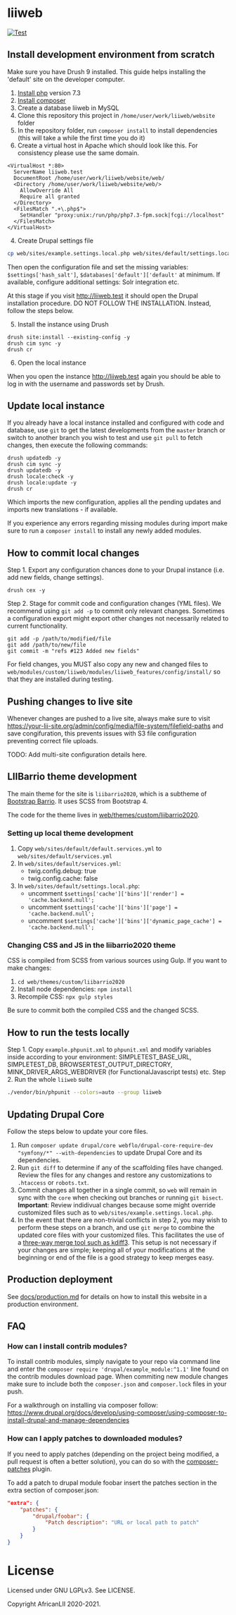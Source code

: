 # liiweb

[![Test](https://github.com/africanlii/liiweb/actions/workflows/test.yml/badge.svg)](https://github.com/africanlii/liiweb/actions/workflows/test.yml)


## Install development environment from scratch

Make sure you have Drush 9 installed. This guide helps installing the 'default' site on the developer computer.

1. [Install php](https://www.php.net/manual/en/install.general.php) version 7.3
2. [Install composer](https://getcomposer.org/doc/00-intro.md#installation-linux-unix-macos)
3. Create a database liiweb in MySQL
4. Clone this repository this project in `/home/user/work/liiweb/website` folder
5. In the repository folder, run `composer install` to install dependencies (this will take a while the first time you do it)
6. Create a virtual host in Apache which should look like this. For consistency please use the same domain.
```apacheconfig
<VirtualHost *:80>
  ServerName liiweb.test
  DocumentRoot /home/user/work/liiweb/website/web/
  <Directory /home/user/work/liiweb/website/web/>
    AllowOverride All
    Require all granted
  </Directory>
  <FilesMatch ".+\.php$">
    SetHandler "proxy:unix:/run/php/php7.3-fpm.sock|fcgi://localhost"
  </FilesMatch>
</VirtualHost>
```
4. Create Drupal settings file
```bash
cp web/sites/example.settings.local.php web/sites/default/settings.local.php
```
Then open the configuration file and set the missing variables: `$settings['hash_salt']`, `$databases['default']['default'` at minimum. If available, configure additional settings: Solr integration etc.

At this stage if you visit http://liiweb.test it should open the Drupal installation procedure. DO NOT FOLLOW THE INSTALLATION. Instead, follow the steps below.

5. Install the instance using Drush
```shell script
drush site:install --existing-config -y
drush cim sync -y
drush cr
```
6. Open the local instance

When you open the instance http://liiweb.test again you should be able to log in with the username and passwords set by Drush.

## Update local instance

If you already have a local instance installed and configured with code and database, use `git` to get the latest developments from the `master` branch or switch to another branch you wish to test and use `git pull` to fetch changes, then execute the following commands:
```shell script
drush updatedb -y
drush cim sync -y
drush updatedb -y
drush locale:check -y
drush locale:update -y
drush cr
```
Which imports the new configuration, applies all the pending updates and imports new translations - if available.

If you experience any errors regarding missing modules during import make sure to run a `composer install` to install any newly added modules.

## How to commit local changes

Step 1. Export any configuration chances done to your Drupal instance (i.e. add new fields, change settings).

```shell script
drush cex -y
```

Step 2. Stage for commit code and configuration changes (YML files). We recommend using `git add -p` to commit only relevant changes. Sometimes a configuration export might export other changes not necessarily related to current functionality.

```shell script
git add -p /path/to/modified/file
git add /path/to/new/file
git commit -m "refs #123 Added new fields"
```

For field changes, you MUST also copy any new and changed files to `web/modules/custom/liiweb/modules/liiweb_features/config/install/` so that they are
installed during testing.

## Pushing  changes to live site
Whenever changes are pushed to a live site, always make sure to visit https://your-lii-site.org/admin/config/media/file-system/filefield-paths and save congifuration, this prevents issues with S3 file configuration preventing correct file uploads.

TODO: Add multi-site configuration details here.

## LIIBarrio theme development

The main theme for the site is `liibarrio2020`, which is a subtheme of [Bootstrap Barrio](https://www.drupal.org/project/bootstrap_barrio).
It uses SCSS from Bootstrap 4.

The code for the theme lives in [web/themes/custom/liibarrio2020](web/themes/custom/liibarrio2020).

### Setting up local theme development

1. Copy `web/sites/default/default.services.yml` to `web/sites/default/services.yml`
2. In `web/sites/default/services.yml`:
    * twig.config.debug: true
    * twig.config.cache: false
3. In `web/sites/default/settings.local.php`:
    * uncomment `$settings['cache']['bins']['render'] = 'cache.backend.null';`
    * uncomment `$settings['cache']['bins']['page'] = 'cache.backend.null';`
    * uncomment `$settings['cache']['bins']['dynamic_page_cache'] = 'cache.backend.null';`

### Changing CSS and JS in the liibarrio2020 theme

CSS is compiled from SCSS from various sources using Gulp. If you want to make changes:

1. `cd web/themes/custom/liibarrio2020`
2. Install node dependencies: `npm install`
3. Recompile CSS: `npx gulp styles`

Be sure to commit both the compiled CSS and the changed SCSS.


## How to run the tests locally

Step 1. Copy `example.phpunit.xml` to `phpunit.xml` and modify variables inside according to your environment: SIMPLETEST_BASE_URL, SIMPLETEST_DB, BROWSERTEST_OUTPUT_DIRECTORY, MINK_DRIVER_ARGS_WEBDRIVER (for FunctionalJavascript tests) etc.
Step 2. Run the whole `liiweb` suite
```bash
./vendor/bin/phpunit --colors=auto --group liiweb
```

## Updating Drupal Core

Follow the steps below to update your core files.

1. Run `composer update drupal/core webflo/drupal-core-require-dev "symfony/*" --with-dependencies` to update Drupal Core and its dependencies.
1. Run `git diff` to determine if any of the scaffolding files have changed. Review the files for any changes and restore any customizations to `.htaccess` or `robots.txt`.
1. Commit changes all together in a single commit, so `web` will remain in sync with the `core` when checking out branches or running `git bisect`. **Important**: Review indidivual changes because some might override customized files such as to `web/sites/example.settings.local.php`.
1. In the event that there are non-trivial conflicts in step 2, you may wish to perform these steps on a branch, and use `git merge` to combine the updated core files with your customized files. This facilitates the use of a [three-way merge tool such as kdiff3](http://www.gitshah.com/2010/12/how-to-setup-kdiff-as-diff-tool-for-git.html). This setup is not necessary if your changes are simple; keeping all of your modifications at the beginning or end of the file is a good strategy to keep merges easy.

## Production deployment

See [docs/production.md](docs/production.md) for details on how to install this website in a production environment.

## FAQ


### How can I install contrib modules?

To install contrib modules, simply navigate to your repo via command line and enter the  `composer require 'drupal/example_module:^1.1'` line found on the contrib modules download page. When commiting new module changes make sure to include both the `composer.json` and `composer.lock` files in your push.

For a walkthrough on installing via composer follow:
https://www.drupal.org/docs/develop/using-composer/using-composer-to-install-drupal-and-manage-dependencies

### How can I apply patches to downloaded modules?

If you need to apply patches (depending on the project being modified, a pull
request is often a better solution), you can do so with the
[composer-patches](https://github.com/cweagans/composer-patches) plugin.

To add a patch to drupal module foobar insert the patches section in the extra
section of composer.json:
```json
"extra": {
    "patches": {
        "drupal/foobar": {
            "Patch description": "URL or local path to patch"
        }
    }
}
```

# License

Licensed under GNU LGPLv3. See LICENSE.

Copyright AfricanLII 2020-2021.

